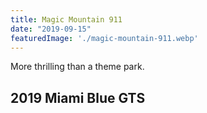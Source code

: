 ```yaml
---
title: Magic Mountain 911
date: "2019-09-15"
featuredImage: './magic-mountain-911.webp'
---
```


More thrilling than a theme park.

<!-- end -->

## 2019 Miami Blue GTS